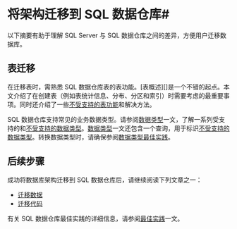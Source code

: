 <properties
   pageTitle="将架构迁移到 SQL 数据仓库 | Azure"
   description="有关在开发解决方案时将架构迁移到 Azure SQL 数据仓库的技巧。"
   services="sql-data-warehouse"
   documentationCenter="NA"
   authors="jrowlandjones"
   manager="barbkess"
   editor=""/>  


<tags
   ms.service="sql-data-warehouse"
   ms.devlang="NA"
   ms.topic="article"
   ms.tgt_pltfrm="NA"
   ms.workload="data-services"
   ms.date="10/31/2016"
   wacn.date="01/04/2017"
   ms.author="jrj;barbkess;sonyama"/>  


# 将架构迁移到 SQL 数据仓库#
以下摘要有助于理解 SQL Server 与 SQL 数据仓库之间的差异，方便用户迁移数据库。

## 表迁移

在迁移表时，需熟悉 SQL 数据仓库表的表功能。[表概述][]是一个不错的起点。本文介绍了在创建表（例如表统计信息、分布、分区和索引）时需要考虑的最重要事项。同时还介绍了一些[不受支持的表功能][]和解决方法。

SQL 数据仓库支持常见的业务数据类型。请参阅[数据类型][]一文，了解一系列受支持的和[不受支持的数据类型][]。[数据类型][]一文还包含一个查询，用于标识[不受支持的数据类型][]。转换数据类型时，请确保参阅[数据类型最佳实践][]。

## 后续步骤
成功将数据库架构迁移到 SQL 数据仓库后，请继续阅读下列文章之一：

- [迁移数据][]
- [迁移代码][]

有关 SQL 数据仓库最佳实践的详细信息，请参阅[最佳实践][]一文。

<!--Image references-->


<!--Article references-->
[迁移代码]: /documentation/articles/sql-data-warehouse-migrate-code/
[迁移数据]: /documentation/articles/sql-data-warehouse-migrate-data/
[最佳实践]: /documentation/articles/sql-data-warehouse-best-practices/
[development overview]: /documentation/articles/sql-data-warehouse-overview-develop/
[不受支持的表功能]: /documentation/articles/sql-data-warehouse-tables-overview/
[数据类型]: /documentation/articles/sql-data-warehouse-tables-data-types/
[不受支持的数据类型]: /documentation/articles/sql-data-warehouse-tables-data-types/
[数据类型最佳实践]: /documentation/articles/sql-data-warehouse-tables-data-types/

<!--MSDN references-->


<!--Other Web references-->

<!---HONumber=Mooncake_Quality_Review_0104_2017-->